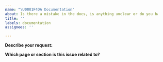 ```yaml
---
name: "\U0001F4DA Documentation"
about: Is there a mistake in the docs, is anything unclear or do you have a suggestion?
title: ''
labels: documentation
assignees: ''

---
```


**Describe your request:**

<!-- Describe the problem or suggestion here. If you've found a mistake and you know the answer, feel free to submit a pull request straight away: https://github.com/khulnasoft/ml-station/pulls -->

**Which page or section is this issue related to?**

<!-- Please include the URL. -->
